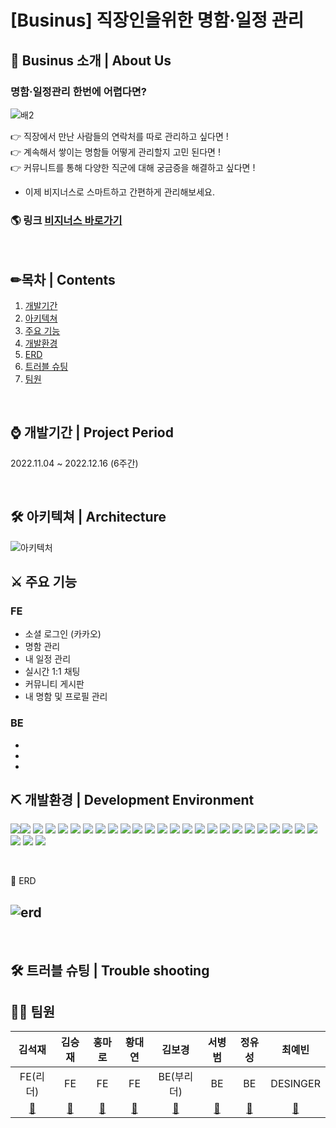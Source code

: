 
# [Businus] 직장인을위한 명함·일정 관리

## 🎉 Businus 소개 | About Us

### 명함·일정관리 한번에 어렵다면?
![배2](https://user-images.githubusercontent.com/80233565/207816259-4a163362-0aee-4403-8d6f-6a049b169c39.png)

👉 직장에서 만난 사람들의 연락처를 따로 관리하고 싶다면 ! </br>
👉 계속해서 쌓이는 명함들 어떻게 관리할지 고민 된다면 ! </br>
👉 커뮤니트를 통해 다양한 직군에 대해 궁금증을 해결하고 싶다면 ! </br>

- 이제 비지너스로 스마트하고 간편하게 관리해보세요.

### 🌎 링크 [비지너스 바로가기](https://www.businus2.com)


<br>

## ✏목차 | Contents
1. [개발기간](#-개발기간--project-period)
2. [아키텍쳐](#-아키텍쳐--architecture)
3. [주요 기능](#-주요-기능--Main-Function)
4. [개발환경](#-개발환경--development-environment)
5. [ERD](#-erd)
6. [트러블 슈팅](#-트러블-슈팅--trouble-shooting)
7. [팀원](#-팀원--team)

<br>



## ⌚ 개발기간 | Project Period
2022.11.04 ~ 2022.12.16 (6주간)

<br>

## 🛠 아키텍쳐 | Architecture
![아키텍처](https://user-images.githubusercontent.com/80233565/207819747-936b4d0c-5221-4d5b-950b-7ae2095f2420.JPG)


## ⚔ 주요 기능
### FE
- 소셜 로그인 (카카오)
- 명함 관리
- 내 일정 관리
- 실시간 1:1 채팅
- 커뮤니티 게시판
- 내 명함 및 프로필 관리

### BE
-
-
-


## ⛏ 개발환경 | Development Environment

<img  src="https://img.shields.io/badge/react-61DAFB?style=for-the-badge&logo=react&logoColor=black"><img src="https://img.shields.io/badge/React%20Hook%20Form-%23EC5990.svg?style=for-the-badge&logo=reacthookform&logoColor=white">
<img  src="https://img.shields.io/badge/Redux Toolkit-764ABC?style=for-the-badge&logo=Redux&logoColor=white"/>
<img  src="https://img.shields.io/badge/Axios-5A29E4?style=for-the-badge&logo=axios&logoColor=white">
<img  src="https://img.shields.io/badge/styled-components-DB7093?style=for-the-badge&logo=styled-components&logoColor=white">
<img  src="https://img.shields.io/badge/React Router-CA4245?style=for-the-badge&logo=React Router&logoColor=white">
<img  src="https://img.shields.io/badge/JavaScript-F7DF1E?style=for-the-badge&logo=JavaScript&logoColor=black">
<img  src="https://img.shields.io/badge/KAKAO DEVELOPERS-FFCD00?style=for-the-badge&logo=KAKAO&logoColor=black">
<img  src="https://img.shields.io/badge/STOMP-blue?style=for-the-badge&logo=StompJs&logoColor=white">
<img  src="https://img.shields.io/badge/SOCKJS-navy?style=for-the-badge&logo=sockJS&logoColor=white">
<img  src="https://img.shields.io/badge/AWS Amplify-FF9900?style=for-the-badge&logo=AWS Amplify&logoColor=white">
<img  src="https://img.shields.io/badge/Amazon EC2-FF9900?style=for-the-badge&logo=Amazon EC2&logoColor=white">
<img  src="https://img.shields.io/badge/Route53-FF9900?style=for-the-badge&logo=Route53&logoColor=white">
<img  src="https://img.shields.io/badge/SSL-006600?style=for-the-badge&logo=white">
<img  src="https://img.shields.io/badge/Spring-6DB33F?style=for-the-badge&logo=Spring&logoColor=white">
<img  src="https://img.shields.io/badge/Spring Boot-6DB33F?style=for-the-badge&logo=Spring Boot&logoColor=white">
<img  src="https://img.shields.io/badge/Spring Batch-6DB33F?style=for-the-badge&logo=white">
<img  src="https://img.shields.io/badge/Spring_Security-6DB33F?style=for-the-badge&logo=Spring-Security&logoColor=white">
<img  src="https://img.shields.io/badge/Swagger-85EA2D?style=for-the-badge&logo=Swagger&logoColor=white">
<img  src="https://img.shields.io/badge/JWT-000000?style=for-the-badge&logo=JSON%20web%20tokens&logoColor=white">
<img  src="https://img.shields.io/badge/Redis-DC382D?style=for-the-badge&logo=Redis&logoColor=white">
<img  src="https://img.shields.io/badge/OCR-099DFD?style=for-the-badge&logo=S&logoColor=white">
<img  src="https://img.shields.io/badge/Cloud Vision API-4285F4?style=for-the-badge&logo=S&logoColor=white">
<img  src="https://img.shields.io/badge/Google Storage-4285F4?style=for-the-badge&logo=Google&logoColor=white">
<img  src="https://img.shields.io/badge/JPA-0ABF53?style=for-the-badge&logo=S&logoColor=white">
<img  src="https://img.shields.io/badge/AWS Rds-527FFF?style=for-the-badge&logo=Amazon RDS&logoColor=white">
<img  src="https://img.shields.io/badge/MySQL-4479A1?style=for-the-badge&logo=MySQL&logoColor=white">
<img  src="https://img.shields.io/badge/Github-181717?style=for-the-badge&logo=GitHub&logoColor=white">
     

    

<br>

🔑 ERD 
## ![erd](https://user-images.githubusercontent.com/80233565/207846959-056e718d-f33c-4038-aec3-2146f9dc8e87.JPG)

<br>


## 🛠 트러블 슈팅 | Trouble shooting



## 🤸🏻‍ 팀원

| 김석재 | 김승재  | 홍마로  | 황대연 | 김보경 | 서병범 | 정유성 | 최예빈 |
|:--:|:--:|:--:|:--:|:--:|:--:|:--:|:--:|
| FE(리더) | FE | FE | FE | BE(부리더) | BE | BE | DESINGER |
| [🔗](https://github.com/ssssssg-hub) |[🔗](https://github.com/andamiro98) |[🔗](https://github.com/formaro) |[🔗](https://github.com/dyhwnag) |[🔗](https://github.com/kimbokyung1220) | [🔗](https://github.com/ByeongbumSeo)| [🔗](https://github.com/yusung4612) | [🔗](https://github.com/HH-Final-Project-2) |



